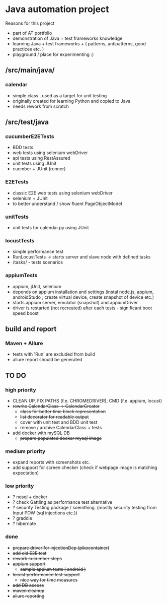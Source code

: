 # Java automation project

Reasons for this project

* part of AT portfolio
* demonstration of Java + test frameworks knowledge
* learning Java + test frameworks + ( patterns, antipatterns, good practices etc. ) 
* playground / place for experimenting :)

## /src/main/java/
### calendar

* simple class , used as a target for unit testing
* originally created for learning Python and copied to Java
* needs rework from scratch

## /src/test/java
### cucumberE2ETests

* BDD tests
* web tests using selenium webDriver
* api tests using RestAssured
* unit tests using JUnit
* cucmber + JUnit (runner)

### E2ETests

* classic E2E web tests using selenium webDriver
* selenium + JUnit
* to better understand / show fluent PageObjectModel

### unitTests

* unit tests for calendar.py using JUnit

### locustTests

* simple performance test
* RunLocustTests -> starts server and slave node with defined tasks
* /tasks/ - tests scenarios

### appiumTests

* appium, jUnit, selenium
* depends on appium installation and settings (instal node.js, appium, androidStudo ; create virtual device, create snapshot of device etc.)
* starts appium server, emulator (snapshot) and appiumDriver
* driver is restarted (not recreated) after each tests - significant boot speed boost

## build and report
### Maven + Allure

* tests with 'Run' are excluded from build
* allure report should be generated 

## TO DO
### high priority
* CLEAN UP, FIX PATHS (f.e. CHROMEDRIVER), CMD (f.e. appium, locust)  
* ~~rewrite CalendarClass -> CalendarCreator~~
  * ~~class for better time block representation~~
  * ~~list decorator for readable output~~
  * cover with unit test and BDD unit test
  * remove / archive CalendarClass + tests
* add docker with mySQL DB
  * ~~prepare populated docker mysql image~~


### medium priority
* expand reports with screenshots etc. 
* add support for screen checker (check if webpage image is matching expectation)

### low priority
* ? nosql + docker
* ? check Gattling as performance test alternative
* ? security Testing package / soemthing. (mostly security testing from Input POW (sql injections etc.))
* ? graddle
* ? hibernate

### done
* ~~prepare driver for injectionDep (pikocontainer)~~
* ~~add old E2E test~~
* ~~rework cucumber steps~~
* ~~appium support~~
  * ~~sample appium tests ( android )~~
* ~~locust performance test support~~
  * ~~nice way for time measures~~
* ~~add DB access~~
* ~~maven cleanup~~
* ~~allure reporting~~ 